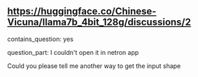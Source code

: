 ## https://huggingface.co/Chinese-Vicuna/llama7b_4bit_128g/discussions/2

contains_question: yes

question_part: I couldn't open it in netron app

Could you please tell me another way to get the input shape